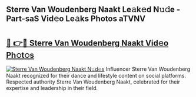 ## Sterre Van Woudenberg Naakt Le𝚊k𝚎d N𝚞𝚍e - Part-saS Vid𝚎o Le𝚊ks Photos aTVNV

# <h2><a href="http://fb75pgr.evod.top/?m=Sterre+Van+Woudenberg+Naakt">🔗 👉🔴 Sterre Van Woudenberg Naakt Vid𝚎o Ph𝚘t𝚘s</a></h2>

[![Sterre Van Woudenberg Naakt N𝚞d𝚎s](https://i.imgur.com/8V9OHl7.gif)](http://fb75pgr.evod.top/?m=Sterre+Van+Woudenberg+Naakt)
Influencer Sterre Van Woudenberg Naakt recognized for their dance and lifestyle content on social platforms. Respected authority Sterre Van Woudenberg Naakt, celebrated for their expertise and leadership in their field. 
